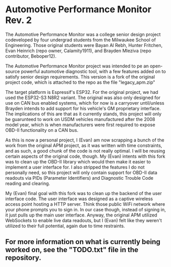 <h1>Automotive Performance Monitor Rev. 2</h1>

<p>
  The Automotive Performance Monitor was a college senior design project codeveloped by four undergrad students from the Milwaukee School of Engineering. Those original students were Bayan Al Rebh, Hunter Fritchen, Evan Heinrich (repo owner, Calamity1911), and Brayden Mleziva (repo contributor, Beboper12).
</p>
<p>
  The Automotive Performance Monitor project was intended to pe an open-source powerful automotive diagnostic tool, with a few features added on to satisfy senior design requirements. This version is a fork of the original project code, which is attached to the repo as the file "legacy_apm.zip"
</p>
<p>
  The target platform is Espressif's ESP32. For the original project, we had used the ESP32-S3 N8R2 variant. The original was also only designed for use on CAN bus enabled systems, which for now is a carryover until/unless Brayden intends to add support for his vehicle's GM proprietary interface. The implications of this are that as it currently stands, this project will only be guarunteed to work on USDM vehicles manufactured after the 2008 model year, which is when manufacturers were first required to expose OBD-II functionality on a CAN bus. 
</p>
<p>
  As this is now a personal project, I (Evan) am now scrapping a bunch of the work from the original APM project, as it was written with time constraints, and as such, a good chunk of the code is not really optimal. I will be reusing certain aspects of the original code, though. My (Evan) intents with this fork was to clean up the OBD-II library which would then make it easier to implement a user interface for. I also stripped the features I do not personally need, so this project will only contain support for OBD-II data readouts via PIDs (Parameter Identifiers) and Diagnostic Trouble Code reading and clearing.
</p>
<p>My (Evan) final goal with this fork was to clean up the backend of the user interface code. The user interface was designed as a captive wireless access point hosting a HTTP server. Think those public WiFi network where your phone prompts you to sign in. In our case though, instead of signing in, it just pulls up the main user interface. Anyway, the original APM utilized WebSockets to enable live data readouts, but I (Evan) felt like they weren't utilized to their full potential, again due to time restraints.</p>

<h2>For more information on what is currently being worked on, see the "TODO.txt" file in the repository.</h2>
